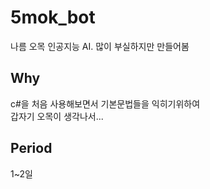 # 5mok_bot

나름 오목 인공지능 AI. 많이 부실하지만 만들어봄

## Why
c#을 처음 사용해보면서 기본문법들을 익히기위하여<br>
갑자기 오목이 생각나서...

## Period
1~2일



